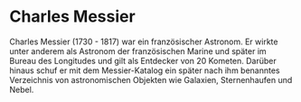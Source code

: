 # Charles Messier

Charles Messier (1730 - 1817) war ein französischer Astronom. Er wirkte unter anderem als Astronom der französischen Marine und später im Bureau des Longitudes und gilt als Entdecker von 20 Kometen. Darüber hinaus schuf er mit dem Messier-Katalog ein später nach ihm benanntes Verzeichnis von astronomischen Objekten wie Galaxien, Sternenhaufen und Nebel. 
